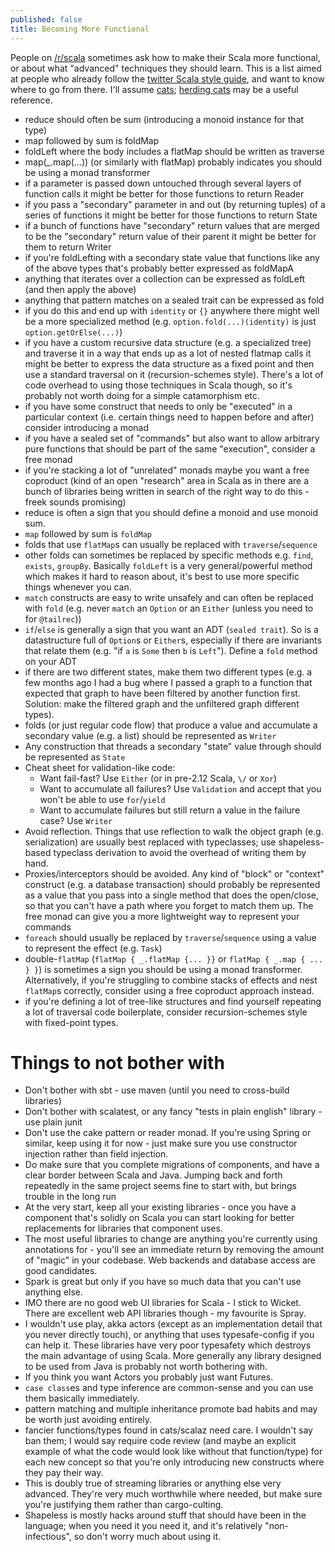 ```yaml
---
published: false
title: Becoming More Functional
---
```

People on [/r/scala](https://www.reddit.com/r/scala/) sometimes ask how to make their Scala more functional, or about what "advanced" techniques they should learn. This is a list aimed at people who already follow the [twitter Scala style guide](http://twitter.github.io/effectivescala/), and want to know where to go from there. I'll assume [cats](http://typelevel.org/cats/); [herding cats](http://eed3si9n.com/herding-cats/) may be a useful reference.

 * reduce should often be sum (introducing a monoid instance for that type)
 * map followed by sum is foldMap
 * foldLeft where the body includes a flatMap should be written as traverse
 * map(_.map(...)) (or similarly with flatMap) probably indicates you should be using a monad transformer
 * if a parameter is passed down untouched through several layers of function calls it might be better for those functions to return Reader
 * if you pass a "secondary" parameter in and out (by returning tuples) of a series of functions it might be better for those functions to return State
 * if a bunch of functions have "secondary" return values that are merged to be the "secondary" return value of their parent it might be better for them to return Writer
 * if you're foldLefting with a secondary state value that functions like any of the above types that's probably better expressed as foldMapA
 * anything that iterates over a collection can be expressed as foldLeft (and then apply the above)
 * anything that pattern matches on a sealed trait can be expressed as fold
 * if you do this and end up with `identity` or `{}` anywhere there might well be a more specialized method (e.g. `option.fold(...)(identity)` is just `option.getOrElse(...)`)
 * if you have a custom recursive data structure (e.g. a specialized tree) and traverse it in a way that ends up as a lot of nested flatmap calls it might be better to express the data structure as a fixed point and then use a standard traversal on it (recursion-schemes style). There's a lot of code overhead to using those techniques in Scala though, so it's probably not worth doing for a simple catamorphism etc.
 * if you have some construct that needs to only be "executed" in a particular context (i.e. certain things need to happen before and after) consider introducing a monad
 * if you have a sealed set of "commands" but also want to allow arbitrary pure functions that should be part of the same "execution", consider a free monad
 * if you're stacking a lot of "unrelated" monads maybe you want a free coproduct (kind of an open "research" area in Scala as in there are a bunch of libraries being written in search of the right way to do this - freek sounds promising)
 * reduce is often a sign that you should define a monoid and use monoid sum.
 * `map` followed by sum is `foldMap`
 * folds that use `flatMap`s can usually be replaced with `traverse`/`sequence`
 * other folds can sometimes be replaced by specific methods e.g. `find`, `exists`, `groupBy`. Basically `foldLeft` is a very general/powerful method which makes it hard to reason about, it's best to use more specific things whenever you can.
 * `match` constructs are easy to write unsafely and can often be replaced with `fold` (e.g. never `match` an `Option` or an `Either` (unless you need to for `@tailrec`))
 * `if`/`else` is generally a sign that you want an ADT (`sealed trait`). So is a datastructure full of `Option`s or `Either`s, especially if there are invariants that relate them (e.g. "if `a` is `Some` then `b` is `Left`"). Define a `fold` method on your ADT
 * if there are two different states, make them two different types (e.g. a few months ago I had a bug where I passed a graph to a function that expected that graph to have been filtered by another function first. Solution: make the filtered graph and the unfiltered graph different types).
 *  folds (or just regular code flow) that produce a value and accumulate a secondary value (e.g. a list) should be represented as `Writer`
 * Any construction that threads a secondary "state" value through should be represented as `State`
 * Cheat sheet for validation-like code:
   * Want fail-fast? Use `Either` (or in pre-2.12 Scala, `\/` or `Xor`)
   * Want to accumulate all failures? Use `Validation` and accept that you won't be able to use `for`/`yield`
   * Want to accumulate failures but still return a value in the failure case? Use `Writer`
 * Avoid reflection. Things that use reflection to walk the object graph (e.g. serialization) are usually best replaced with typeclasses; use shapeless-based typeclass derivation to avoid the overhead of writing them by hand.
 * Proxies/interceptors should be avoided. Any kind of "block" or "context" construct (e.g. a database transaction) should probably be represented as a value that you pass into a single method that does the open/close, so that you can't have a path where you forget to match them up. The free monad can give you a more lightweight way to represent your commands
 * `foreach` should usually be replaced by `traverse`/`sequence` using a value to represent the effect (e.g. `Task`)
 * double-`flatMap` (`flatMap { _.flatMap {... }}` or `flatMap { _.map { ... } }`) is sometimes a sign you should be using a monad transformer. Alternatively, if you're struggling to combine stacks of effects and nest `flatMap`s correctly, consider using a free coproduct approach instead.
 * if you're defining a lot of tree-like structures and find yourself repeating a lot of traversal code boilerplate, consider recursion-schemes style with fixed-point types.
 
 # Things to not bother with
 
   * Don't bother with sbt - use maven (until you need to cross-build libraries)
   * Don't bother with scalatest, or any fancy "tests in plain english" library - use plain junit
   * Don't use the cake pattern or reader monad. If you're using Spring or similar, keep using it for now - just make sure you use constructor injection rather than field injection.
   * Do make sure that you complete migrations of components, and have a clear border between Scala and Java. Jumping back and forth repeatedly in the same project seems fine to start with, but brings trouble in the long run
   * At the very start, keep all your existing libraries - once you have a component that's solidly on Scala you can start looking for better replacements for libraries that component uses.
   * The most useful libraries to change are anything you're currently using annotations for - you'll see an immediate return by removing the amount of "magic" in your codebase. Web backends and database access are good candidates.
   * Spark is great but only if you have so much data that you can't use anything else.
   * IMO there are no good web UI libraries for Scala - I stick to Wicket. There are excellent web API libraries though - my favourite is Spray.
   * I wouldn't use play, akka actors (except as an implementation detail that you never directly touch), or anything that uses typesafe-config if you can help it. These libraries have very poor typesafety which destroys the main advantage of using Scala. More generally any library designed to be used from Java is probably not worth bothering with.
   * If you think you want Actors you probably just want Futures.
   * `case class`es and type inference are common-sense and you can use them basically immediately.
   * pattern matching and multiple inheritance promote bad habits and may be worth just avoiding entirely.
   * fancier functions/types found in cats/scalaz need care. I wouldn't say ban them; I would say require code review (and maybe an explicit example of what the code would look like without that function/type) for each new concept so that you're only introducing new constructs where they pay their way.
   * This is doubly true of streaming libraries or anything else very advanced. They're very much worthwhile where needed, but make sure you're justifying them rather than cargo-culting.
   * Shapeless is mostly hacks around stuff that should have been in the language; when you need it you need it, and it's relatively "non-infectious", so don't worry much about using it.
